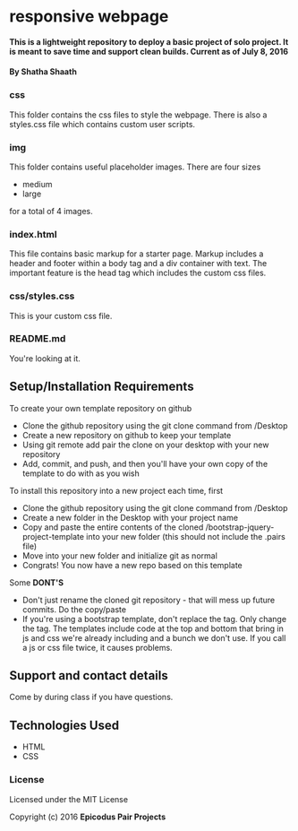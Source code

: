 
# responsive webpage

#### This is a lightweight repository to deploy a basic project of  solo project. It is meant to save time and support clean builds. Current as of July 8, 2016

#### By Shatha Shaath


### css

This folder contains the css files to style the webpage.  There is also a styles.css file which contains custom user scripts.


### img

This folder contains useful placeholder images.  There are four sizes

* medium
* large



for a total of 4 images.

### index.html

This file contains basic markup for a starter page.  Markup includes a header and footer within a body tag and a div container with text.  The important feature is the head tag which includes the custom css files.  

### css/styles.css

This is your custom css file.



### README.md

You're looking at it.

## Setup/Installation Requirements

To create your own template repository on github

* Clone the github repository using the git clone command from /Desktop
* Create a new repository on github to keep your template
* Using git remote add pair the clone on your desktop with your new repository
* Add, commit, and push, and then you'll have your own copy of the template to do with as you wish

To install this repository into a new project each time, first

* Clone the github repository using the git clone command from /Desktop
* Create a new folder in the Desktop with your project name
* Copy and paste the entire contents of the cloned /bootstrap-jquery-project-template into your new folder (this should not include the .pairs file)
* Move into your new folder and initialize git as normal
* Congrats! You now have a new repo based on this template

Some **DONT'S**

* Don't just rename the cloned git repository - that will mess up future commits.  Do the copy/paste
* If you're using a bootstrap template, don't replace the <head> tag.  Only change the <body> tag.  The templates include code at the top and bottom that bring in js and css we're already including and a bunch we don't use.  If you call a js or css file twice, it causes problems.



## Support and contact details

Come by during class if you have questions.

## Technologies Used

* HTML
* CSS

### License

Licensed under the MIT License

Copyright (c) 2016 **Epicodus Pair Projects**

